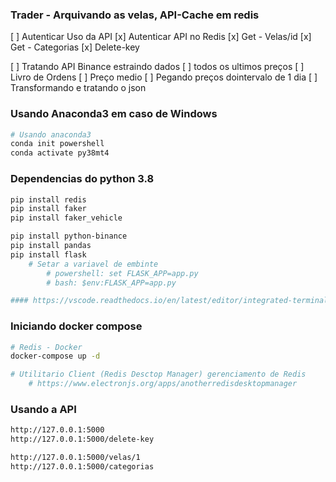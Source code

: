 ### Trader - Arquivando as velas, API-Cache em redis

[ ] Autenticar Uso da API
[x] Autenticar API no Redis
[x] Get - Velas/id
[x] Get - Categorias
[x] Delete-key

[ ] Tratando API Binance estraindo dados
    [ ] todos os ultimos preços
    [ ] Livro de Ordens
    [ ] Preço medio
    [ ] Pegando preços dointervalo de 1 dia
    [ ] Transformando e tratando o json


### Usando Anaconda3 em caso de Windows
```zsh
# Usando anaconda3
conda init powershell
conda activate py38mt4
```

### Dependencias do python 3.8
```zsh
pip install redis
pip install faker
pip install faker_vehicle

pip install python-binance
pip install pandas
pip install flask
    # Setar a variavel de embinte
        # powershell: set FLASK_APP=app.py
        # bash: $env:FLASK_APP=app.py

#### https://vscode.readthedocs.io/en/latest/editor/integrated-terminal/
```

### Iniciando docker compose
```zsh
# Redis - Docker
docker-compose up -d

# Utilitario Client (Redis Desctop Manager) gerenciamento de Redis
    # https://www.electronjs.org/apps/anotherredisdesktopmanager
```


### Usando a API
```zsh
http://127.0.0.1:5000
http://127.0.0.1:5000/delete-key

http://127.0.0.1:5000/velas/1
http://127.0.0.1:5000/categorias
```